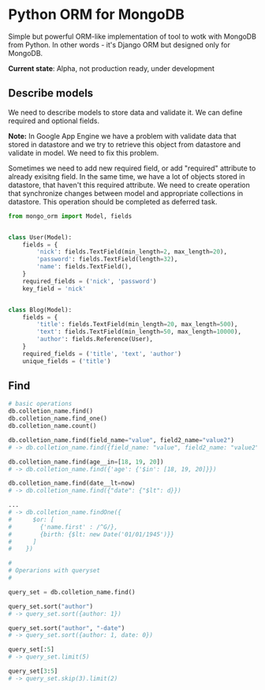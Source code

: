 Python ORM for MongoDB
=========

Simple but powerful ORM-like implementation of tool to wotk with MongoDB from Python.
In other words - it's Django ORM but designed only for MongoDB.

**Current state**: Alpha, not production ready, under development


Describe models
--------

We need to describe models to store data and validate it. We can define required and optional fields.

**Note:** In Google App Engine we have a problem with validate data that stored in datastore and we try to retrieve
this object from datastore and validate in model. We need to fix this problem.

Sometimes we need to add new required field, or add "required" attribute to already exisitng field.
In the same time, we have a lot of objects stored in datastore, that haven't this required attribute.
We need to create operation that synchronize changes between model and appropriate collections in datastore.
This operation should be completed as deferred task.

```python
from mongo_orm import Model, fields


class User(Model):
    fields = {
        'nick': fields.TextField(min_length=2, max_length=20),
        'password': fields.TextField(length=32),
        'name': fields.TextField(),
    }
    required_fields = ('nick', 'password')
    key_field = 'nick'


class Blog(Model):
    fields = {
        'title': fields.TextField(min_length=20, max_length=500),
        'text': fields.TextField(min_length=50, max_length=10000),
        'author': fields.Reference(User),
    }
    required_fields = ('title', 'text', 'author')
    unique_fields = ('title')
```

Find
--------

```python
# basic operations
db.colletion_name.find()
db.colletion_name.find_one()
db.colletion_name.count()

db.colletion_name.find(field_name="value", field2_name="value2")
# -> db.colletion_name.find({field_name: "value", field2_name: "value2"})

db.colletion_name.find(age__in=[18, 19, 20])
# -> db.colletion_name.find({'age': {'$in': [18, 19, 20]}})

db.colletion_name.find(date__lt=now)
# -> db.colletion_name.find({"date": {"$lt": d}})

...
# -> db.colletion_name.findOne({
#      $or: [
#        {'name.first' : /^G/},
#        {birth: {$lt: new Date('01/01/1945')}}
#      ]
#    })

#
# Operarions with queryset
#

query_set = db.colletion_name.find()

query_set.sort("author")
# -> query_set.sort({author: 1})

query_set.sort("author", "-date")
# -> query_set.sort({author: 1, date: 0})

query_set[:5]
# -> query_set.limit(5)

query_set[3:5]
# -> query_set.skip(3).limit(2)

```


